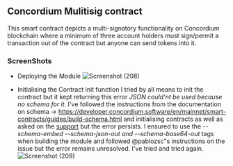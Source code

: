 ## Concordium Mulitisig contract
This smart contract depicts a multi-signatory functionality on Concordium blockchain where a minimum of three account holders must sign/permit a transaction out of the contract but anyone can send tokens into it.


### ScreenShots  
* Deploying the Module
![Screenshot (208)](https://github.com/josidbobo/concordium-multisig/assets/38986781/75cd4a06-3fbe-40ca-bed6-c50cd61da40b)

* Initialising the Contract init function
  I tried by all means to init the contract but it kept returning this error _JSON could'nt be used because no schema for it_. I've followed the instructions from the documentation on schema -> https://developer.concordium.software/en/mainnet/smart-contracts/guides/build-schema.html and initialising contracts as well as asked on the [support](https://support.concordium.software) but the error persists. I ensured to use the _--schema-embed --schema-json-out and --schema-base64-out_ tags when building the module and followed @pablozsc"s instructions on the issue but the error remains unresolved. I've tried and tried again.
  ![Screenshot (209)](https://github.com/josidbobo/concordium-multisig/assets/38986781/500e5a31-67a1-4768-bddb-49c3fa75d18b)



